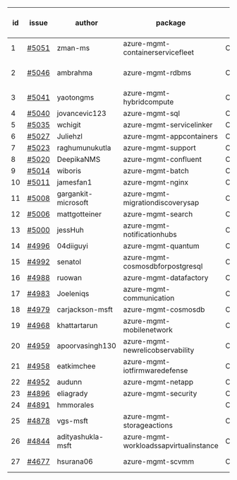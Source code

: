 | id | issue | author | package | assignee | bot advice | created date of issue | target release date | date from target |
| ------ | ------ | ------ | ------ | ------ | ------ | ------ | ------ | :-----: |
| 1 | [#5051](https://github.com/Azure/sdk-release-request/issues/5051) | zman-ms | azure-mgmt-containerservicefleet | ChenxiJiang333 | new issue. MultiAPI | 03-15 | 04-26 |  |
| 2 | [#5046](https://github.com/Azure/sdk-release-request/issues/5046) | ambrahma | azure-mgmt-rdbms | ChenxiJiang333 | Attention to inconsistent tag MultiAPI | 03-15 | 04-26 |  |
| 3 | [#5041](https://github.com/Azure/sdk-release-request/issues/5041) | yaotongms | azure-mgmt-hybridcompute | ChenxiJiang333 |  | 03-13 | 04-26 |  |
| 4 | [#5040](https://github.com/Azure/sdk-release-request/issues/5040) | jovancevic123 | azure-mgmt-sql | ChenxiJiang333 | ForCLI | 03-13 | 04-26 |  |
| 5 | [#5035](https://github.com/Azure/sdk-release-request/issues/5035) | wchigit | azure-mgmt-servicelinker | ChenxiJiang333 | HoldOn | 03-07 | 03-22 |  |
| 6 | [#5027](https://github.com/Azure/sdk-release-request/issues/5027) | Juliehzl | azure-mgmt-appcontainers | ChenxiJiang333 | new issue. | 03-05 | 03-22 |  |
| 7 | [#5023](https://github.com/Azure/sdk-release-request/issues/5023) | raghumunukutla | azure-mgmt-support | ChenxiJiang333 |  | 03-04 | 03-22 |  |
| 8 | [#5020](https://github.com/Azure/sdk-release-request/issues/5020) | DeepikaNMS | azure-mgmt-confluent | ChenxiJiang333 |  | 02-29 | 03-22 |  |
| 9 | [#5014](https://github.com/Azure/sdk-release-request/issues/5014) | wiboris | azure-mgmt-batch | ChenxiJiang333 |  | 02-29 | 03-22 |  |
| 10 | [#5011](https://github.com/Azure/sdk-release-request/issues/5011) | jamesfan1 | azure-mgmt-nginx | ChenxiJiang333 |  | 02-28 | 03-22 |  |
| 11 | [#5008](https://github.com/Azure/sdk-release-request/issues/5008) | gargankit-microsoft | azure-mgmt-migrationdiscoverysap | ChenxiJiang333 | FirstBeta | 02-28 | 03-22 |  |
| 12 | [#5006](https://github.com/Azure/sdk-release-request/issues/5006) | mattgotteiner | azure-mgmt-search | ChenxiJiang333 |  | 02-27 | 03-22 |  |
| 13 | [#5000](https://github.com/Azure/sdk-release-request/issues/5000) | jessHuh | azure-mgmt-notificationhubs | ChenxiJiang333 | new comment. | 02-27 | 03-22 |  |
| 14 | [#4996](https://github.com/Azure/sdk-release-request/issues/4996) | 04diiguyi | azure-mgmt-quantum | ChenxiJiang333 |  | 02-27 | 03-22 |  |
| 15 | [#4992](https://github.com/Azure/sdk-release-request/issues/4992) | senatol | azure-mgmt-cosmosdbforpostgresql | ChenxiJiang333 |  | 02-27 | 03-22 |  |
| 16 | [#4988](https://github.com/Azure/sdk-release-request/issues/4988) | ruowan | azure-mgmt-datafactory | ChenxiJiang333 |  | 02-27 | 03-22 |  |
| 17 | [#4983](https://github.com/Azure/sdk-release-request/issues/4983) | Joeleniqs | azure-mgmt-communication | ChenxiJiang333 |  | 02-24 | 03-22 |  |
| 18 | [#4979](https://github.com/Azure/sdk-release-request/issues/4979) | carjackson-msft | azure-mgmt-cosmosdb | ChenxiJiang333 |  | 02-22 | 03-22 |  |
| 19 | [#4968](https://github.com/Azure/sdk-release-request/issues/4968) | khattartarun | azure-mgmt-mobilenetwork | ChenxiJiang333 |  | 02-20 | 03-22 |  |
| 20 | [#4959](https://github.com/Azure/sdk-release-request/issues/4959) | apoorvasingh130 | azure-mgmt-newrelicobservability | ChenxiJiang333 | new comment. | 02-19 | 03-22 |  |
| 21 | [#4958](https://github.com/Azure/sdk-release-request/issues/4958) | eatkimchee | azure-mgmt-iotfirmwaredefense | ChenxiJiang333 | FirstGA | 02-17 | 03-22 |  |
| 22 | [#4952](https://github.com/Azure/sdk-release-request/issues/4952) | audunn | azure-mgmt-netapp | ChenxiJiang333 |  | 02-16 | 03-22 |  |
| 23 | [#4896](https://github.com/Azure/sdk-release-request/issues/4896) | eliagrady | azure-mgmt-security | ChenxiJiang333 | MultiAPI | 01-18 | 02-23 |  |
| 24 | [#4891](https://github.com/Azure/sdk-release-request/issues/4891) | hmmorales |  | ChenxiJiang333 |  | 01-16 |  | 0 |
| 25 | [#4878](https://github.com/Azure/sdk-release-request/issues/4878) | vgs-msft | azure-mgmt-storageactions | ChenxiJiang333 | FirstBeta | 01-09 | 03-22 |  |
| 26 | [#4844](https://github.com/Azure/sdk-release-request/issues/4844) | adityashukla-msft | azure-mgmt-workloadssapvirtualinstance | ChenxiJiang333 | FirstBeta | 12-20 | 03-22 |  |
| 27 | [#4677](https://github.com/Azure/sdk-release-request/issues/4677) | hsurana06 | azure-mgmt-scvmm | ChenxiJiang333 | FirstGA HoldOn | 10-23 | 03-22 |  |
